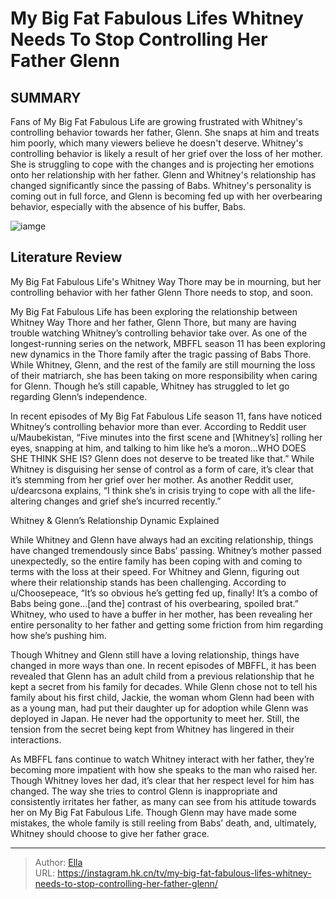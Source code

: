 # My Big Fat Fabulous Lifes Whitney Needs To Stop Controlling Her Father Glenn


## SUMMARY 



  Fans of My Big Fat Fabulous Life are growing frustrated with Whitney&#39;s controlling behavior towards her father, Glenn. She snaps at him and treats him poorly, which many viewers believe he doesn&#39;t deserve.   Whitney&#39;s controlling behavior is likely a result of her grief over the loss of her mother. She is struggling to cope with the changes and is projecting her emotions onto her relationship with her father.   Glenn and Whitney&#39;s relationship has changed significantly since the passing of Babs. Whitney&#39;s personality is coming out in full force, and Glenn is becoming fed up with her overbearing behavior, especially with the absence of his buffer, Babs.  

![iamge](https://static1.srcdn.com/wordpress/wp-content/uploads/2023/11/my-big-fat-fabulous-life-s-whitney-needs-to-stop-controlling-her-father-glenn.jpg)

## Literature Review
My Big Fat Fabulous Life&#39;s Whitney Way Thore may be in mourning, but her controlling behavior with her father Glenn Thore needs to stop, and soon.




My Big Fat Fabulous Life has been exploring the relationship between Whitney Way Thore and her father, Glenn Thore, but many are having trouble watching Whitney’s controlling behavior take over. As one of the longest-running series on the network, MBFFL season 11 has been exploring new dynamics in the Thore family after the tragic passing of Babs Thore. While Whitney, Glenn, and the rest of the family are still mourning the loss of their matriarch, she has been taking on more responsibility when caring for Glenn. Though he’s still capable, Whitney has struggled to let go regarding Glenn’s independence.




In recent episodes of My Big Fat Fabulous Life season 11, fans have noticed Whitney’s controlling behavior more than ever. According to Reddit user u/Maubekistan, “Five minutes into the first scene and [Whitney’s] rolling her eyes, snapping at him, and talking to him like he’s a moron...WHO DOES SHE THINK SHE IS? Glenn does not deserve to be treated like that.” While Whitney is disguising her sense of control as a form of care, it’s clear that it’s stemming from her grief over her mother. As another Reddit user, u/dearcsona explains, “I think she’s in crisis trying to cope with all the life-altering changes and grief she’s incurred recently.” 


 Whitney &amp; Glenn’s Relationship Dynamic Explained 
          

While Whitney and Glenn have always had an exciting relationship, things have changed tremendously since Babs’ passing. Whitney’s mother passed unexpectedly, so the entire family has been coping with and coming to terms with the loss at their speed. For Whitney and Glenn, figuring out where their relationship stands has been challenging. According to u/Choosepeace, “It’s so obvious he’s getting fed up, finally! It’s a combo of Babs being gone...[and the] contrast of his overbearing, spoiled brat.” Whitney, who used to have a buffer in her mother, has been revealing her entire personality to her father and getting some friction from him regarding how she’s pushing him.





 

Though Whitney and Glenn still have a loving relationship, things have changed in more ways than one. In recent episodes of MBFFL, it has been revealed that Glenn has an adult child from a previous relationship that he kept a secret from his family for decades. While Glenn chose not to tell his family about his first child, Jackie, the woman whom Glenn had been with as a young man, had put their daughter up for adoption while Glenn was deployed in Japan. He never had the opportunity to meet her. Still, the tension from the secret being kept from Whitney has lingered in their interactions.

As MBFFL fans continue to watch Whitney interact with her father, they’re becoming more impatient with how she speaks to the man who raised her. Though Whitney loves her dad, it’s clear that her respect level for him has changed. The way she tries to control Glenn is inappropriate and consistently irritates her father, as many can see from his attitude towards her on My Big Fat Fabulous Life. Though Glenn may have made some mistakes, the whole family is still reeling from Babs’ death, and, ultimately, Whitney should choose to give her father grace.






---

> Author: [Ella](https://instagram.hk.cn/)  
> URL: https://instagram.hk.cn/tv/my-big-fat-fabulous-lifes-whitney-needs-to-stop-controlling-her-father-glenn/  

